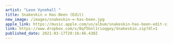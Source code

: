```yaml
---
artist: "Leon Vynehall "
title: Snakeskin ∞ Has-Been (Edit)
new_image: /images/snakeskin-∞-has-been.jpg
apple_link: https://music.apple.com/us/album/snakeskin-has-been-edit-single/1554335762
link: https://www.dropbox.com/s/8qf5bnl1rioqgey/Snakeskin.zip?dl=1
published_date: 2021-03-17T20:16:46.438Z
---
```


